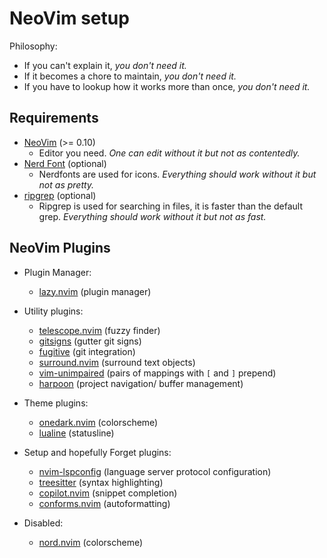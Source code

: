 # NeoVim setup
Philosophy: 
- If you can't explain it, *you don't need it.*
- If it becomes a chore to maintain, *you don't need it.*
- If you have to lookup how it works more than once, *you don't need it.*

## Requirements
- [NeoVim](https://neovim.io) (>= 0.10)
    - Editor you need. *One can edit without it but not as contentedly.*
- [Nerd Font](https://www.nerdfonts.com/) (optional)
    - Nerdfonts are used for icons. *Everything should work without it but not as pretty.*
- [ripgrep](https://github.com/BurntSushi/ripgrep#installation) (optional)
    - Ripgrep is used for searching in files, it is faster than the default grep. *Everything should work without it but not as fast.*

## NeoVim Plugins
- Plugin Manager:
    - [lazy.nvim](https://github.com/folke/lazy.nvim.git) (plugin manager)

- Utility plugins:
    - [telescope.nvim](https://github.com/nvim-telescope/telescope.nvim) (fuzzy finder)
    - [gitsigns](https://github.com/lewis6991/gitsigns.nvim) (gutter git signs)
    - [fugitive](https://github.com/tpope/vim-fugitive) (git integration)
    - [surround.nvim](https://github.com/kylechui/nvim-surround) (surround text objects)
    - [vim-unimpaired](https://github.com/tpope/vim-unimpaired) (pairs of mappings with `[` and `]` prepend)
    - [harpoon](https://github.com/ThePrimeagen/harpoon) (project navigation/ buffer management)

- Theme plugins:
    - [onedark.nvim](https://github.com/joshdick/onedark.vim) (colorscheme)
    - [lualine](https://github.com/nvim-lualine/lualine.nvim) (statusline)

- Setup and hopefully Forget plugins:
    - [nvim-lspconfig](https://github.com/neovim/nvim-lspconfig) (language server protocol configuration)
    - [treesitter](https://github.com/nvim-treesitter/nvim-treesitter) (syntax highlighting)
    - [copilot.nvim](https://github.com/github/copilot.vim) (snippet completion)
    - [conforms.nvim](https://github.com/stevearc/conform.nvim) (autoformatting)

- Disabled:
    - [nord.nvim](https://github.com/shaunsingh/nord.nvim) (colorscheme)

